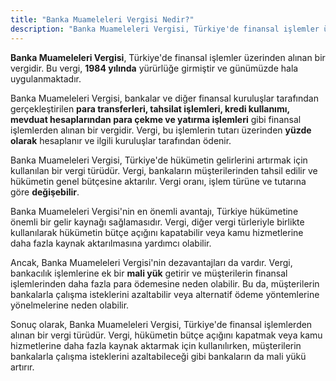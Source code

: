 ```yaml
---
title: "Banka Muameleleri Vergisi Nedir?"
description: "Banka Muameleleri Vergisi, Türkiye'de finansal işlemler üzerinden alınan bir vergidir"
---
```


**Banka Muameleleri Vergisi**, Türkiye'de finansal işlemler üzerinden alınan bir vergidir. Bu vergi, **1984 yılında** yürürlüğe girmiştir ve günümüzde hala uygulanmaktadır.

Banka Muameleleri Vergisi, bankalar ve diğer finansal kuruluşlar tarafından gerçekleştirilen **para transferleri, tahsilat işlemleri, kredi kullanımı, mevduat hesaplarından para çekme ve yatırma işlemleri** gibi finansal işlemlerden alınan bir vergidir. Vergi, bu işlemlerin tutarı üzerinden **yüzde olarak** hesaplanır ve ilgili kuruluşlar tarafından ödenir.

Banka Muameleleri Vergisi, Türkiye'de hükümetin gelirlerini artırmak için kullanılan bir vergi türüdür. Vergi, bankaların müşterilerinden tahsil edilir ve hükümetin genel bütçesine aktarılır. Vergi oranı, işlem türüne ve tutarına göre **değişebilir**.

Banka Muameleleri Vergisi'nin en önemli avantajı, Türkiye hükümetine önemli bir gelir kaynağı sağlamasıdır. Vergi, diğer vergi türleriyle birlikte kullanılarak hükümetin bütçe açığını kapatabilir veya kamu hizmetlerine daha fazla kaynak aktarılmasına yardımcı olabilir.

Ancak, Banka Muameleleri Vergisi'nin dezavantajları da vardır. Vergi, bankacılık işlemlerine ek bir **mali yük** getirir ve müşterilerin finansal işlemlerinden daha fazla para ödemesine neden olabilir. Bu da, müşterilerin bankalarla çalışma isteklerini azaltabilir veya alternatif ödeme yöntemlerine yönelmelerine neden olabilir.

Sonuç olarak, Banka Muameleleri Vergisi, Türkiye'de finansal işlemlerden alınan bir vergi türüdür. Vergi, hükümetin bütçe açığını kapatmak veya kamu hizmetlerine daha fazla kaynak aktarmak için kullanılırken, müşterilerin bankalarla çalışma isteklerini azaltabileceği gibi bankaların da mali yükü artırır.
